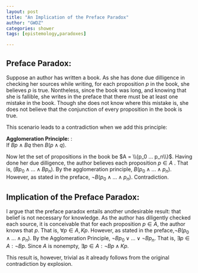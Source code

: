 ```yaml
---
layout: post
title: "An Implication of the Preface Paradox"
author: "GWDZ"
categories: shower
tags: [epistemology,paradoxes]

---
```


## Preface Paradox:

Suppose an author has written a book. As she has done due dilligence in checking her sources while writing, for each proposition $p$ in the book, she believes $p$ is true. Nontheless, since the book was long, and knowing that she is fallible, she writes in the preface that there must be at least one mistake in the book.  Though she does not know where this mistake is, she does not believe that the conjunction of every proposition in the book is true.

This scenario leads to a contradiction when we add this principle:

**Agglomeration Principle:**
: <br /> If $Bp$ $\land$ $Bq$ then $B(p \land q)$.

Now let the set of propositions in the book be $A = \\{p_0 ... p_n\\}$. Having done her due dilligence, the author believes each proposition $p \in A$ . That is, ($Bp_0 \land ... \land Bp_n$). By the agglomeration principle, $B(p_0 \land ... \land p_n$). However, as stated in the preface, $\neg B(p_0 \land ... \land p_n)$. Contradiction.

## Implication of the Preface Paradox:

I argue that the preface paradox entails another undesirable result: that belief is not necessary for knowledge. As the author has diligently checked each source, it is conceivable that for each proposition $p \in A$, the author knows that $p$. That is, $\forall p \in A, Kp$. However, as stated in the preface,$\neg B(p_0 \land ... \land p_n)$. By the  Agglomeration Principle, $\neg Bp_0 \lor ... \lor \neg Bp_n$. That is, $\exists p \in A: \neg Bp$. Since $A$ is nonempty, $\exists p \in A: \neg Bp \land Kp$.

This result is, however, trivial as it already follows from the original contradiction by explosion.

